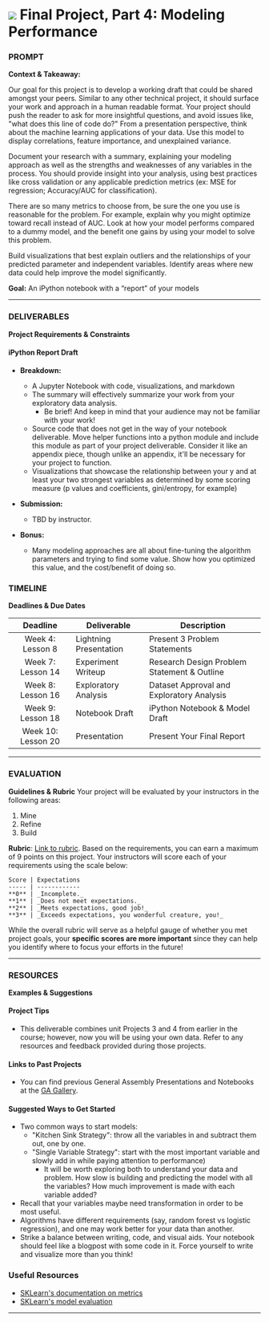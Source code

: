 # ![](https://ga-dash.s3.amazonaws.com/production/assets/logo-9f88ae6c9c3871690e33280fcf557f33.png) Final Project, Part 4: Modeling Performance

### PROMPT
**Context & Takeaway:**

Our goal for this project is to develop a working draft that could be shared amongst your peers. Similar to any other technical project, it should surface your work and approach in a human readable format. Your project should push the reader to ask for more insightful questions, and avoid issues like, "what does this line of code do?" From a presentation perspective, think about the machine learning applications of your data. Use this model to display correlations, feature importance, and unexplained variance. 

Document your research with a summary, explaining your modeling approach as well as the strengths and weaknesses of any variables in the process. You should provide insight into your analysis, using best practices like cross validation or any applicable prediction metrics (ex: MSE for regression; Accuracy/AUC for classification). 

There are so many metrics to choose from, be sure the one you use is reasonable for the problem. For example, explain why you might optimize toward recall instead of AUC. Look at how your model performs compared to a dummy model, and the benefit one gains by using your model to solve this problem.

Build visualizations that best explain outliers and the relationships of your predicted parameter and independent variables. Identify areas where new data could help improve the model significantly.

**Goal:**  An iPython notebook with a “report” of your models

---

### DELIVERABLES
**Project Requirements & Constraints**

#### iPython Report Draft

- **Breakdown:**
  - A Jupyter Notebook with code, visualizations, and markdown
  - The summary will effectively summarize your work from your exploratory data analysis. 
    - Be brief! And keep in mind that your audience may not be familiar with your work!
  - Source code that does not get in the way of your notebook deliverable. Move helper functions into a python module and include this module as part of your project deliverable. Consider it like an appendix piece, though unlike an appendix, it'll be necessary for your project to function.
  - Visualizations that showcase the relationship between your y and at least your two strongest variables as determined by some scoring measure (p values and coefficients, gini/entropy, for example)

- **Submission:**	
  - TBD by instructor.

- **Bonus:**
    - Many modeling approaches are all about fine-tuning the algorithm parameters and trying to find some value. Show how you optimized this value, and the cost/benefit of doing so.


### TIMELINE
**Deadlines & Due Dates**

| Deadline | Deliverable| Description |
|:-:|---|---|
| Week 4: Lesson 8 | Lightning Presentation  | Present 3 Problem Statements   |
| Week 7: Lesson 14 | Experiment Writeup  |  Research Design Problem Statement & Outline   |
| Week 8: Lesson 16 | Exploratory Analysis  | Dataset Approval and Exploratory Analysis   |
| Week 9: Lesson 18 | Notebook Draft  |  iPython Notebook & Model Draft  |
| Week 10: Lesson 20 | Presentation  | Present Your Final Report   |

---

### EVALUATION
**Guidelines & Rubric** 
Your project will be evaluated by your instructors in the following areas:

1. Mine
2. Refine
3. Build

**Rubric**: [Link to rubric](#). Based on the requirements, you can earn a maximum of 9 points on this project. Your instructors will score each of your requirements using the scale below:

    Score | Expectations
    ----- | ------------
    **0** | _Incomplete._
    **1** | _Does not meet expectations._
    **2** | _Meets expectations, good job!_
    **3** | _Exceeds expectations, you wonderful creature, you!_

While the overall rubric will serve as a helpful gauge of whether you met project goals, your __specific scores are more important__ since they can help you identify where to focus your efforts in the future!

---

### RESOURCES
**Examples & Suggestions**

#### Project Tips
- This deliverable combines unit Projects 3 and 4 from earlier in the course; however, now you will be using your own data. Refer to any resources and feedback provided during those projects.

#### Links to Past Projects
- You can find previous General Assembly Presentations and Notebooks at the [GA Gallery](https://gallery.generalassemb.ly/DS?metro=).

#### Suggested Ways to Get Started
- Two common ways to start models:
    -  "Kitchen Sink Strategy": throw all the variables in and subtract them out, one by one.
    -  "Single Variable Strategy": start with the most important variable and slowly add in while paying attention to performance)
        - It will be worth exploring both to understand your data and problem. How slow is building and predicting the model with all the variables? How much improvement is made with each variable added?
- Recall that your variables maybe need transformation in order to be most useful.
- Algorithms have different requirements (say, random forest vs logistic regression), and one may work better for your data than another.
- Strike a balance between writing, code, and visual aids. Your notebook should feel like a blogpost with some code in it. Force yourself to write and visualize more than you think!

### Useful Resources
- [SKLearn's documentation on metrics](http://scikit-learn.org/stable/modules/classes.html)
- [SKLearn's model evaluation](http://scikit-learn.org/stable/modules/model_evaluation.html)

---

